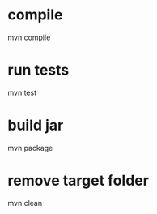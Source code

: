 # compile
mvn compile

# run tests
mvn test

# build jar
mvn package

# remove target folder
mvn clean
